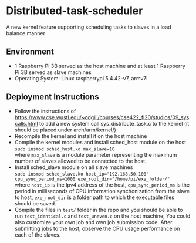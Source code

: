 # Distributed-task-scheduler
A new kernel feature supporting scheduling tasks to slaves in a load balance manner

## Environment
* 1 Raspberry Pi 3B served as the host machine and at least 1 Raspberry Pi 3B served as slave machines
* Operating System: Linux raspberrypi 5.4.42-v7, armv7l

## Deployment Instructions
* Follow the instructions of https://www.cse.wustl.edu/~cdgill/courses/cse422_fl20/studios/09_syscalls.html to add a new system call sys_distribute_task.c to the kernel (it should be placed under arch/arm/kernel/)
* Recompile the kernel and install it on the host machine
* Compile the kernel modules and install sched_host module on the host   
`sudo insmod sched_host.ko max_slave=10`    
where `max_slave` is a module parameter representing the maximum number of slaves allowed to be connected to the host.
* Install sched_slave module on all slave machines  
`sudo insmod sched_slave.ko host_ip="192.168.50.100" cpu_sync_period_ms=1000 exe_root_dir="/home/pi/exe_folder/"`  
where `host_ip` is the Ipv4 address of the host, `cpu_sync_period_ms` is the period in milliseconds of CPU information synchonization from the slave to host, `exe_root_dir` is a folder path to which the executable files should be saved.
* Compile the files in `test/` folder in the repo and you should be able to run `test_identical.c` and `test_uneven.c` on the host machine; You could also customize your own job and own job submission code. After submitting jobs to the host, observe the CPU usage performance on each of the slaves.